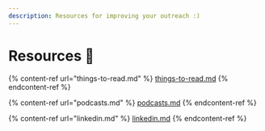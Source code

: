 ```yaml
---
description: Resources for improving your outreach :)
---
```


# Resources 🏫

{% content-ref url="things-to-read.md" %}
[things-to-read.md](things-to-read.md)
{% endcontent-ref %}

{% content-ref url="podcasts.md" %}
[podcasts.md](podcasts.md)
{% endcontent-ref %}

{% content-ref url="linkedin.md" %}
[linkedin.md](linkedin.md)
{% endcontent-ref %}
